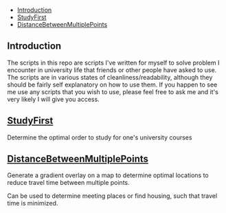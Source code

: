 * [Introduction](#introduction)
* [StudyFirst](#studyfirst)
* [DistanceBetweenMultiplePoints](#distancebetweenmultiplepoints)

<a name="introduction"/>

## Introduction

The scripts in this repo are scripts I've written for myself to solve problem I encounter in university life that friends or other people have asked to use. The scripts are in various states of cleanliness/readability, although they should be fairly self explanatory on how to use them. If you happen to see me use any scripts that you wish to use, please feel free to ask me and it's very likely I will give you access.

<a name="studyfirst"/>

## [StudyFirst](https://github.com/shreykshah/StudyFirst)

Determine the optimal order to study for one's university courses

<a name="distancebetweenmultiplepoints"/>

## [DistanceBetweenMultiplePoints](https://github.com/shreykshah/DistanceBetweenMultiplePoints)

Generate a gradient overlay on a map to determine optimal locations to reduce travel time between multiple points.

Can be used to determine meeting places or find housing, such that travel time is minimized.
